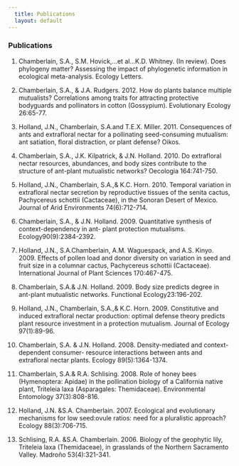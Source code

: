 ```yaml
---
  title: Publications
  layout: default
---
```


### Publications

1. Chamberlain, S.A., S.M. Hovick,...et al...K.D. Whitney. (In review). Does phylogeny matter? Assessing the impact of phylogenetic information in ecological meta-analysis.  Ecology Letters. 

2. Chamberlain, S.A., & J.A. Rudgers. 2012. How do plants balance multiple mutualists? 	Correlations among traits for attracting protective bodyguards and pollinators in cotton 	(Gossypium). Evolutionary Ecology 26:65-77. 

3. Holland, J.N., Chamberlain, S.A.and T.E.X. Miller. 2011. Consequences of ants and 	extrafloral nectar for a pollinating seed-consuming mutualism: ant satiation, floral 	distraction, or plant defense? Oikos.

4. Chamberlain, S.A., J.K. Kilpatrick, & J.N. Holland. 2010. Do extrafloral nectar resources, 	abundances, and body sizes contribute to the structure of ant-plant mutualistic networks? 	Oecologia 164:741-750.

5. Holland, J.N., Chamberlain, S.A.,& K.C. Horn. 2010. Temporal variation in extrafloral nectar 	secretion by reproductive tissues of the senita cactus, Pachycereus schottii (Cactaceae), in 	the Sonoran Desert of Mexico. Journal of Arid Environments 74(6):712-714.

6. Chamberlain, S.A., & J.N. Holland. 2009. Quantitative synthesis of context-dependency in ant-	plant protection mutualisms. Ecology90(9):2384-2392. 

7. Holland, J.N., S.A.Chamberlain, A.M. Waguespack, and A.S. Kinyo. 2009. Effects of pollen 	load and donor diversity on variation in seed and fruit size in a columnar cactus, 	Pachycereus schottii (Cactaceae). International Journal of Plant Sciences 170:467-475. 

8. Chamberlain, S.A.& J.N. Holland. 2009. Body size predicts degree in ant-plant mutualistic networks. Functional Ecology23:196-202.

9. Holland, J.N., Chamberlain, S.A.,& K.C. Horn. 2009. Constitutive and induced extrafloral 	nectar production: optimal defense theory predicts plant resource investment in a protection 	mutualism. Journal of Ecology 97(1):89-96.

10. Chamberlain, S.A. & J.N. Holland. 2008. Density-mediated and context-dependent consumer-	resource interactions between ants and extrafloral nectar plants. Ecology 89(5):1364-1374.

11. Chamberlain, S.A.& R.A. Schlising. 2008. Role of honey bees (Hymenoptera: Apidae) in the 	pollination biology of a California native plant, Triteleia laxa (Asparagales: Themidaceae). Environmental Entomology 37(3):808-816.

12. Holland, J.N. &S.A. Chamberlain. 2007. Ecological and evolutionary mechanisms for low seed:ovule ratios: need for a pluralistic approach? Ecology 88(3):706-715.

13. Schlising, R.A. &S.A. Chamberlain. 2006. Biology of the geophytic lily, Triteleia laxa	(Themidaceae), in grasslands of the Northern Sacramento Valley. Madroño 53(4):321-341.